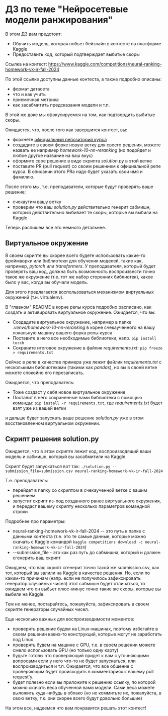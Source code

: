 # ДЗ по теме "Нейросетевые модели ранжирования" 

В этом ДЗ вам предстоит:
- Обучить модель, которая побьет бейзлайн в контесте на платформе Kaggle
- Предоставить код, который подтверждает выбитые скоры

Ссылка на контест: https://www.kaggle.com/competitions/neural-ranking-homework-vk-ir-fall-2024

По этой ссылке доступны данные контеста, а также подробно описаны:
- формат датасета
- что и как учить
- приемочная метрика
- как засабмитить предсказания модели
и т.п.

В этой же доке мы сфокусируемся на том, как подтвердить выбитые скоры.

Ожидается, что, после того как завершится контест, вы:
- форкнете [официальный репозиторий курса](https://github.com/agcr/vk-ir-course-fall-2024)
- создадите в своем форке новую ветку для своего решения, можете назвать ее например _homework-10-nn-reranking_ (но подойдет и любое другое название на ваш вкус)
- оформите свое решение в виде скрипта _solution.py_ в этой ветке
- поставите PR (pull request) со своим решением к официальной репе курса. В описании этого PRа надо будет указать свои имя и фамилию.

После этого мы, т.е. преподаватели, которые будут проверять ваше решение:
- счекаутим вашу ветку
- проверим что ваш _solution.py_ действительно генерит сабмишн, который действительно выбивает те скоры, которые вы выбили на Kaggle

Теперь распишем все это немного детальнее.

## Виртуальное окружение

В своем скрипте вы скорее всего будете использовать какие-то фреймворки или библиотеки для обучения моделей, такие как, например, _pytorch_ или _transformers_.
У преподавателя, который будет проверять ваш код, должна быть возможность воспроизвести точно такое же окружение (т.е. тот же набор сторонних библиотек), какое было у вас, когда вы обучали модель.

Для этого предлагается воспользоваться механизмом виртуальных окружений (т.н. virtualenv).

В "главном" README в корне репы курса подробно расписано, как создать и активировать виртуальное окружение.
Ожидается, что вы:
- Создадите виртуальное окружение, например в папке _.venvs/homework-10-nn-reranking_ в корне счекаученного на вашу локальную машину вашего форка репы курса
- Поставите в него все необходимые библиотеки, напр. `pip install torch`
- Сохраните итоговое окружение в файлик _requirements.txt_: `pip freeze > requirements.txt`

Сейчас в репе в качестве примера уже лежит файлик _requirements.txt_ с несколькими библиотеками (такими как _pandas_), но вы в своей ветке можете спокойно его перезаписать.

Ожидается, что преподаватель:
- Тоже создаст у себя новое виртуальное окружение
- Поставит в него сохраненные вами библиотеки с помощью команды: `pip install -r requirements.txt`, где _requirements.txt_ будет взят уже из вашей ветки

и дальше будет запускать ваше решение _solution.py_ уже в этом восстановленном виртуальном окружении.

## Скрипт решения solution.py

Ожидается, что в этом скрипте лежит код, воспроизводящий ваши модель и сабмишн, который вы засабмитили на Kaggle.

Скрипт будет запускаться вот так: `./solution.py --submission_file=submission.csv neural-ranking-homework-vk-ir-fall-2024`

Т.е. преподаватель:
- перейдет в папку со скриптом в счекаученной ветке с вашим решением
- запустит скрипт из-под созданного ранее виртуального окружения, и передаст вашему скрипту несколько параметров командной строки

Подробнее про параметры:
- neural-ranking-homework-vk-ir-fall-2024 -- это путь к папке с данными контеста (т.е. это те самые данные, которые можно скачать с Kaggle командой `kaggle competitions download -c neural-ranking-homework-vk-ir-fall-2024`)
- --submission_file - это как раз путь до сабмишна, который и должен сгенерить ваш скрипт

Ожидаем, что ваш скрипт сгенерит точно такой же submission.csv, как тот, который вы залили на Kaggle в качестве решения.
Но, если по каким-то причинам (напр. если не получилось зафиксировать генератор случайных чисел) этот сабмишн будет отличаться, то ожидаем что он выбьет плюс-минус точно такие же скоры, которые вы выбили на Kaggle.

Тем не менее, постарайтесь, пожалуйста, зафиксировать в своем скрипте генераторы случайных чисел.

Еще несколько важных для воспроизводимости моментов:
- проверять решение будем на Linux-машинах, поэтому избегайте в своем решении каких-то конструкций, которые могут не заработать под Linux
- проверять будем на машине с GPU, т.е. в своем решении можете смело использовать GPU (но только одну карту)
- будьте готовы что проверяющий придет к вам с уточняющими вопросами если у него что-то не будет запускаться, или воспроизводиться и т.п. Ожидается, что все общение с проверяющим будет происходить в комментариях к вашему pull request'у.
- будет полезно если вы приложите к решению ссылку, по которой можно скачать веса обученной вами модели. Сами веса можете выложить куда-нибудь в облако (но не коммитьте их, пожалуйста, в свою ветку, т.к. они скорее всего будут довольно большие)

На этом все, надеемся что вам понравится решать этот контест!
